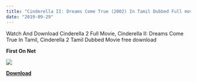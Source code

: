 ```yaml
---
title: "Cinderella II: Dreams Come True (2002) In Tamil Dubbed Full movie Free Download"
date: "2019-09-29"
---
```


Watch And Download Cinderella 2 Full Movie, Cinderella II: Dreams Come True In Tamil, Cinderella 2 Tamil Dubbed Movie free download

 **First On Net** 

[![](https://1.bp.blogspot.com/-Fdv9ajvr_XQ/XZCLploDR0I/AAAAAAAACLM/PzwXsVWU9d8jX1FmDlaQrJT5BstkFs5jgCLcBGAsYHQ/s320/PicsArt_09-29-09.54.46.jpg)](https://1.bp.blogspot.com/-Fdv9ajvr_XQ/XZCLploDR0I/AAAAAAAACLM/PzwXsVWU9d8jX1FmDlaQrJT5BstkFs5jgCLcBGAsYHQ/s1600/PicsArt_09-29-09.54.46.jpg)

**[Download](https://toonpirates.xyz/index.php?/forums/topic/438-cinderella-ii-dreams-come-true-2002-in-tamil-720p-hdrip-org-aud-x264-avc-320mb-~-first-on-net-~/)**

